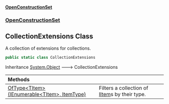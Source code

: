 #### [OpenConstructionSet](index.md 'index')
### [OpenConstructionSet](index.md#OpenConstructionSet 'OpenConstructionSet')
## CollectionExtensions Class
A collection of extensions for collections.  
```csharp
public static class CollectionExtensions
```

Inheritance [System.Object](https://docs.microsoft.com/en-us/dotnet/api/System.Object 'System.Object') &#129106; CollectionExtensions  

| Methods | |
| :--- | :--- |
| [OfType&lt;TItem&gt;(IEnumerable&lt;TItem&gt;, ItemType)](23LHrx4qEMTFVXzNvoUfiQ.md 'OpenConstructionSet.CollectionExtensions.OfType&lt;TItem&gt;(System.Collections.Generic.IEnumerable&lt;TItem&gt;, OpenConstructionSet.Data.ItemType)') | Filters a collection of [IItem](1xw59+1PxAxgqAyD92DMNg.md 'OpenConstructionSet.Data.IItem')s by their type.<br/> |
